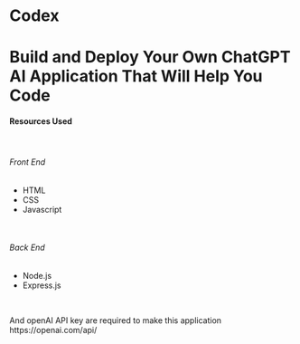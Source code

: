 # Codex
<h1>Build and Deploy Your Own ChatGPT AI Application That Will Help You Code</h1>
<h4>Resources Used</h4><br>
<h6>Front End</h6>
<ul>
  <li>HTML</li>
  <li>CSS</li>
  <li>Javascript</li>
</ul><br>
<h6>Back End</h6>
<ul>
  <li>Node.js</li>
  <li>Express.js</li>
</ul><br>
 

<p>And openAI API key are required to make this application https://openai.com/api/</p>

  
